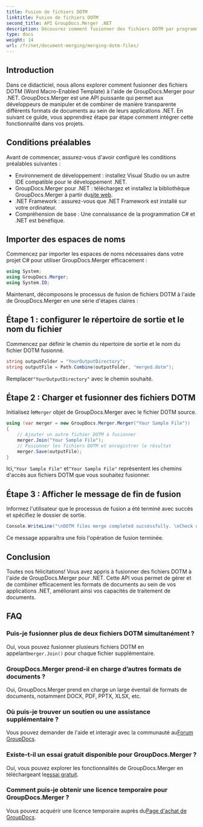 ```yaml
---
title: Fusion de fichiers DOTM
linktitle: Fusion de fichiers DOTM
second_title: API GroupDocs.Merger .NET
description: Découvrez comment fusionner des fichiers DOTM par programme à l'aide de GroupDocs.Merger pour .NET. Ce guide complet fournit des instructions étape par étape aux développeurs.
type: docs
weight: 14
url: /fr/net/document-merging/merging-dotm-files/
---
```

## Introduction
Dans ce didacticiel, nous allons explorer comment fusionner des fichiers DOTM (Word Macro-Enabled Template) à l'aide de GroupDocs.Merger pour .NET. GroupDocs.Merger est une API puissante qui permet aux développeurs de manipuler et de combiner de manière transparente différents formats de documents au sein de leurs applications .NET. En suivant ce guide, vous apprendrez étape par étape comment intégrer cette fonctionnalité dans vos projets.
## Conditions préalables
Avant de commencer, assurez-vous d'avoir configuré les conditions préalables suivantes :
- Environnement de développement : installez Visual Studio ou un autre IDE compatible pour le développement .NET.
-  GroupDocs.Merger pour .NET : téléchargez et installez la bibliothèque GroupDocs.Merger à partir du[site web](https://releases.groupdocs.com/merger/net/).
- .NET Framework : assurez-vous que .NET Framework est installé sur votre ordinateur.
- Compréhension de base : Une connaissance de la programmation C# et .NET est bénéfique.

## Importer des espaces de noms
Commencez par importer les espaces de noms nécessaires dans votre projet C# pour utiliser GroupDocs.Merger efficacement :
```csharp
using System; 
using GroupDocs.Merger;
using System.IO;
```

Maintenant, décomposons le processus de fusion de fichiers DOTM à l'aide de GroupDocs.Merger en une série d'étapes claires :
## Étape 1 : configurer le répertoire de sortie et le nom du fichier
Commencez par définir le chemin du répertoire de sortie et le nom du fichier DOTM fusionné.
```csharp
string outputFolder = "YourOutputDirectory";
string outputFile = Path.Combine(outputFolder, "merged.dotm");
```
 Remplacer`"YourOutputDirectory"` avec le chemin souhaité.
## Étape 2 : Charger et fusionner des fichiers DOTM
 Initialisez le`Merger` objet de GroupDocs.Merger avec le fichier DOTM source.
```csharp
using (var merger = new GroupDocs.Merger.Merger("Your Sample File"))
{
    // Ajouter un autre fichier DOTM à fusionner
    merger.Join("Your Sample File");
    // Fusionner les fichiers DOTM et enregistrer le résultat
    merger.Save(outputFile);
}
```
 Ici,`"Your Sample File"` et`"Your Sample File"` représentent les chemins d'accès aux fichiers DOTM que vous souhaitez fusionner.
## Étape 3 : Afficher le message de fin de fusion
Informez l'utilisateur que le processus de fusion a été terminé avec succès et spécifiez le dossier de sortie.
```csharp
Console.WriteLine("\nDOTM files merge completed successfully. \nCheck output in {0}", outputFolder);
```
Ce message apparaîtra une fois l'opération de fusion terminée.

## Conclusion
Toutes nos félicitations! Vous avez appris à fusionner des fichiers DOTM à l'aide de GroupDocs.Merger pour .NET. Cette API vous permet de gérer et de combiner efficacement les formats de documents au sein de vos applications .NET, améliorant ainsi vos capacités de traitement de documents.

## FAQ
### Puis-je fusionner plus de deux fichiers DOTM simultanément ?
 Oui, vous pouvez fusionner plusieurs fichiers DOTM en appelant`merger.Join()` pour chaque fichier supplémentaire.
### GroupDocs.Merger prend-il en charge d’autres formats de documents ?
Oui, GroupDocs.Merger prend en charge un large éventail de formats de documents, notamment DOCX, PDF, PPTX, XLSX, etc.
### Où puis-je trouver un soutien ou une assistance supplémentaire ?
 Vous pouvez demander de l'aide et interagir avec la communauté au[Forum GroupDocs](https://forum.groupdocs.com/c/merger/32).
### Existe-t-il un essai gratuit disponible pour GroupDocs.Merger ?
 Oui, vous pouvez explorer les fonctionnalités de GroupDocs.Merger en téléchargeant le[essai gratuit](https://releases.groupdocs.com/).
### Comment puis-je obtenir une licence temporaire pour GroupDocs.Merger ?
 Vous pouvez acquérir une licence temporaire auprès du[Page d'achat de GroupDocs](https://purchase.groupdocs.com/temporary-license/).